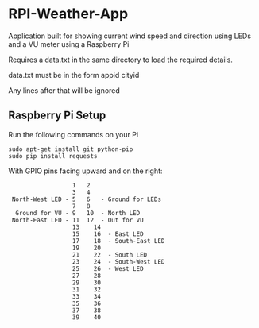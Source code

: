 # RPI-Weather-App
Application built for showing current wind speed and direction using LEDs and a VU meter using a Raspberry Pi

Requires a data.txt in the same directory to load the required details.

data.txt must be in the form
appid
cityid

Any lines after that will be ignored

## Raspberry Pi Setup ##

Run the following commands on your Pi

```
sudo apt-get install git python-pip
sudo pip install requests
```

With GPIO pins facing upward and on the right:

```
                  1   2
                  3   4
 North-West LED - 5   6   - Ground for LEDs
                  7   8
  Ground for VU - 9   10  - North LED
 North-East LED - 11  12  - Out for VU
                  13	14
                  15	16  - East LED
                  17	18  - South-East LED
                  19	20
                  21	22  - South LED
                  23	24  - South-West LED
                  25	26  - West LED
                  27	28
                  29	30
                  31	32
                  33	34
                  35	36
                  37	38
                  39	40
```
